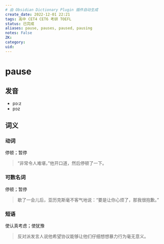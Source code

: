 ```yaml
---
# 由 Obsidian Dictionary Plugin 插件自动生成
create_date: 2022-12-01 22:21
tags: 高中 CET4 CET6 考研 TOEFL
status: 已完成 
aliases: pause, pauses, paused, pausing
notes: False
ZK: 
category: 
uid: 
---
```


# pause

## 发音

- pɔ:z
- pɔz

## 词义

### 动词

停顿；暂停

> “非常令人难堪，”他开口道，然后停顿了一下。

### 可数名词

停顿；暂停

> 歇了一会儿后，亚历克斯毫不客气地说：“要是让你心烦了，那我很抱歉。”

### 短语

使认真考虑；使犹豫

> 反对派发言人说他希望协议能够让他们仔细想想暴力行为毫无意义。



